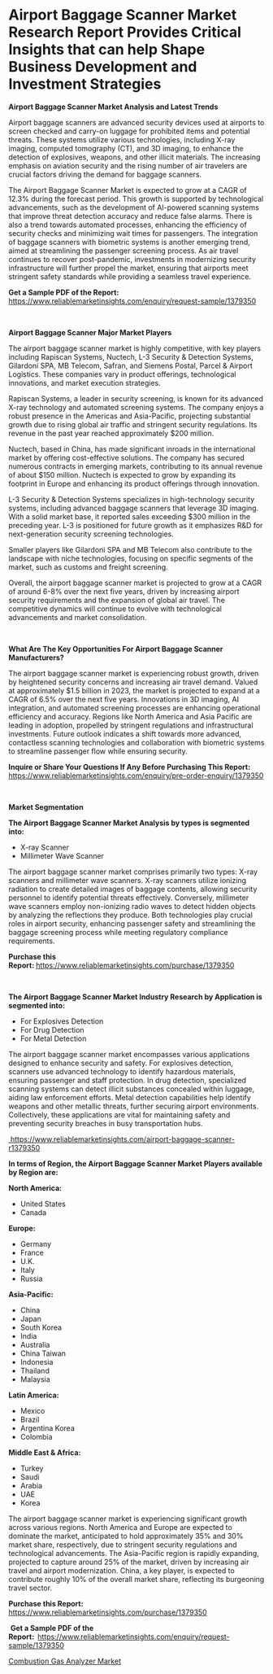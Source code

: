 <p><h1>Airport Baggage Scanner Market Research Report Provides Critical Insights that can help Shape Business Development and Investment Strategies</h1></p><p><strong>Airport Baggage Scanner Market Analysis and Latest Trends</strong></p>
<p><p>Airport baggage scanners are advanced security devices used at airports to screen checked and carry-on luggage for prohibited items and potential threats. These systems utilize various technologies, including X-ray imaging, computed tomography (CT), and 3D imaging, to enhance the detection of explosives, weapons, and other illicit materials. The increasing emphasis on aviation security and the rising number of air travelers are crucial factors driving the demand for baggage scanners.</p><p>The Airport Baggage Scanner Market is expected to grow at a CAGR of 12.3% during the forecast period. This growth is supported by technological advancements, such as the development of AI-powered scanning systems that improve threat detection accuracy and reduce false alarms. There is also a trend towards automated processes, enhancing the efficiency of security checks and minimizing wait times for passengers. The integration of baggage scanners with biometric systems is another emerging trend, aimed at streamlining the passenger screening process. As air travel continues to recover post-pandemic, investments in modernizing security infrastructure will further propel the market, ensuring that airports meet stringent safety standards while providing a seamless travel experience.</p></p>
<p><strong>Get a Sample PDF of the Report:&nbsp;</strong> <a href="https://www.reliablemarketinsights.com/enquiry/request-sample/1379350?utm_campaign=2535&utm_medium=2&utm_source=Github&utm_content=ia&utm_term=08042025&utm_id=airport-baggage-scanner">https://www.reliablemarketinsights.com/enquiry/request-sample/1379350</a></p>
<p>&nbsp;</p>
<p><strong>Airport Baggage Scanner Major Market Players</strong></p>
<p><p>The airport baggage scanner market is highly competitive, with key players including Rapiscan Systems, Nuctech, L-3 Security & Detection Systems, Gilardoni SPA, MB Telecom, Safran, and Siemens Postal, Parcel & Airport Logistics. These companies vary in product offerings, technological innovations, and market execution strategies.</p><p>Rapiscan Systems, a leader in security screening, is known for its advanced X-ray technology and automated screening systems. The company enjoys a robust presence in the Americas and Asia-Pacific, projecting substantial growth due to rising global air traffic and stringent security regulations. Its revenue in the past year reached approximately $200 million.</p><p>Nuctech, based in China, has made significant inroads in the international market by offering cost-effective solutions. The company has secured numerous contracts in emerging markets, contributing to its annual revenue of about $150 million. Nuctech is expected to grow by expanding its footprint in Europe and enhancing its product offerings through innovation.</p><p>L-3 Security & Detection Systems specializes in high-technology security systems, including advanced baggage scanners that leverage 3D imaging. With a solid market base, it reported sales exceeding $300 million in the preceding year. L-3 is positioned for future growth as it emphasizes R&D for next-generation security screening technologies.</p><p>Smaller players like Gilardoni SPA and MB Telecom also contribute to the landscape with niche technologies, focusing on specific segments of the market, such as customs and freight screening.</p><p>Overall, the airport baggage scanner market is projected to grow at a CAGR of around 6-8% over the next five years, driven by increasing airport security requirements and the expansion of global air travel. The competitive dynamics will continue to evolve with technological advancements and market consolidation.</p></p>
<p>&nbsp;</p>
<p><strong>What Are The Key Opportunities For Airport Baggage Scanner Manufacturers?</strong></p>
<p><p>The airport baggage scanner market is experiencing robust growth, driven by heightened security concerns and increasing air travel demand. Valued at approximately $1.5 billion in 2023, the market is projected to expand at a CAGR of 6.5% over the next five years. Innovations in 3D imaging, AI integration, and automated screening processes are enhancing operational efficiency and accuracy. Regions like North America and Asia Pacific are leading in adoption, propelled by stringent regulations and infrastructural investments. Future outlook indicates a shift towards more advanced, contactless scanning technologies and collaboration with biometric systems to streamline passenger flow while ensuring security.</p></p>
<p><strong>Inquire or Share Your Questions If Any Before Purchasing This Report:</strong> <a href="https://www.reliablemarketinsights.com/enquiry/pre-order-enquiry/1379350?utm_campaign=2535&utm_medium=2&utm_source=Github&utm_content=ia&utm_term=08042025&utm_id=airport-baggage-scanner">https://www.reliablemarketinsights.com/enquiry/pre-order-enquiry/1379350</a></p>
<p>&nbsp;</p>
<p><strong>Market Segmentation</strong></p>
<p><strong>The Airport Baggage Scanner Market Analysis by types is segmented into:</strong></p>
<p><ul><li>X-ray Scanner</li><li>Millimeter Wave Scanner</li></ul></p>
<p><p>The airport baggage scanner market comprises primarily two types: X-ray scanners and millimeter wave scanners. X-ray scanners utilize ionizing radiation to create detailed images of baggage contents, allowing security personnel to identify potential threats effectively. Conversely, millimeter wave scanners employ non-ionizing radio waves to detect hidden objects by analyzing the reflections they produce. Both technologies play crucial roles in airport security, enhancing passenger safety and streamlining the baggage screening process while meeting regulatory compliance requirements.</p></p>
<p><strong>Purchase this Report:&nbsp;</strong><a href="https://www.reliablemarketinsights.com/purchase/1379350?utm_campaign=2535&utm_medium=2&utm_source=Github&utm_content=ia&utm_term=08042025&utm_id=airport-baggage-scanner">https://www.reliablemarketinsights.com/purchase/1379350</a></p>
<p>&nbsp;</p>
<p><strong>The Airport Baggage Scanner Market Industry Research by Application is segmented into:</strong></p>
<p><ul><li>For Explosives Detection</li><li>For Drug Detection</li><li>For Metal Detection</li></ul></p>
<p><p>The airport baggage scanner market encompasses various applications designed to enhance security and safety. For explosives detection, scanners use advanced technology to identify hazardous materials, ensuring passenger and staff protection. In drug detection, specialized scanning systems can detect illicit substances concealed within luggage, aiding law enforcement efforts. Metal detection capabilities help identify weapons and other metallic threats, further securing airport environments. Collectively, these applications are vital for maintaining safety and preventing security breaches in busy transportation hubs.</p></p>
<p><a href="https://www.reliablemarketinsights.com/airport-baggage-scanner-r1379350?utm_campaign=2535&utm_medium=2&utm_source=Github&utm_content=ia&utm_term=08042025&utm_id=airport-baggage-scanner">&nbsp;https://www.reliablemarketinsights.com/airport-baggage-scanner-r1379350</a></p>
<p><strong>In terms of Region, the Airport Baggage Scanner Market Players available by Region are:</strong></p>
<p>
    <p> <strong> North America: </strong>
        <ul>
            <li>United States</li>
            <li>Canada</li>
        </ul>
        </p> 
    <p> <strong> Europe: </strong>
        <ul>
            <li>Germany</li>
            <li>France</li>
            <li>U.K.</li>
            <li>Italy</li>
            <li>Russia</li>
        </ul>
        </p> 
    <p> <strong> Asia-Pacific: </strong>
        <ul>
            <li>China</li>
            <li>Japan</li>
            <li>South Korea</li>
            <li>India</li>
            <li>Australia</li>
            <li>China Taiwan</li>
            <li>Indonesia</li>
            <li>Thailand</li>
            <li>Malaysia</li>
        </ul>
        </p> 
    <p> <strong> Latin America: </strong>
        <ul>
            <li>Mexico</li>
            <li>Brazil</li>
            <li>Argentina Korea</li>
            <li>Colombia</li>
        </ul>
        </p> 
    <p> <strong> Middle East & Africa: </strong>
        <ul>
            <li>Turkey</li>
            <li>Saudi</li>
            <li>Arabia</li>
            <li>UAE</li>
            <li>Korea</li>
        </ul>
    </p>
    </p>
<p><p>The airport baggage scanner market is experiencing significant growth across various regions. North America and Europe are expected to dominate the market, anticipated to hold approximately 35% and 30% market share, respectively, due to stringent security regulations and technological advancements. The Asia-Pacific region is rapidly expanding, projected to capture around 25% of the market, driven by increasing air travel and airport modernization. China, a key player, is expected to contribute roughly 10% of the overall market share, reflecting its burgeoning travel sector.</p></p>
<p><strong>Purchase this Report: </strong><a href="https://www.reliablemarketinsights.com/purchase/1379350?utm_campaign=2535&utm_medium=2&utm_source=Github&utm_content=ia&utm_term=08042025&utm_id=airport-baggage-scanner">https://www.reliablemarketinsights.com/purchase/1379350</a></p>
<p>&nbsp;<strong>Get a Sample PDF of the Report:&nbsp;&nbsp;</strong><a href="https://www.reliablemarketinsights.com/enquiry/request-sample/1379350?utm_campaign=2535&utm_medium=2&utm_source=Github&utm_content=ia&utm_term=08042025&utm_id=airport-baggage-scanner">https://www.reliablemarketinsights.com/enquiry/request-sample/1379350</a></p>
<p><strong></strong></p>
<p><p><a href="https://github.com/oliveroste6/Market-Research-Report-List-1/blob/main/combustion-gas-analyzer-market.md?utm_campaign=2535&utm_medium=2&utm_source=Github&utm_content=ia&utm_term=08042025&utm_id=airport-baggage-scanner">Combustion Gas Analyzer Market</a></p></p>